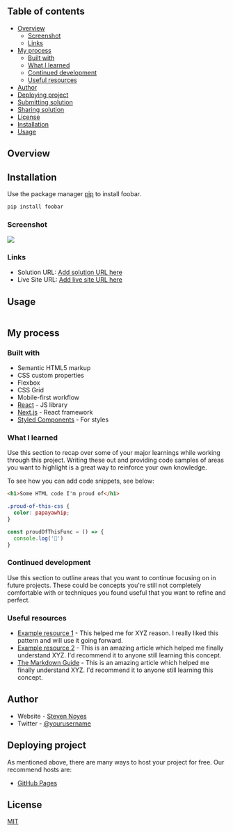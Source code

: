 ## Table of contents

- [Overview](#overview)
  - [Screenshot](#screenshot)
  - [Links](#links)
- [My process](#my-process)
  - [Built with](#built-with)
  - [What I learned](#what-i-learned)
  - [Continued development](#continued-development)
  - [Useful resources](#useful-resources)
- [Author](#author)
- [Deploying project](#deploying-project)
- [Submitting solution](#submitting-solution)
- [Sharing solution](#sharing-solution)
- [License](#license)
- [Installation](#installation)
- [Usage](#usage)


## Overview

## Installation

Use the package manager [pip](https://pip.pypa.io/en/stable/) to install foobar.

```bash
pip install foobar
```

### Screenshot

![](./screenshot.jpg)

### Links

- Solution URL: [Add solution URL here](https://your-solution-url.com)
- Live Site URL: [Add live site URL here](https://your-live-site-url.com)

## Usage

```js

```

## My process

### Built with

- Semantic HTML5 markup
- CSS custom properties
- Flexbox
- CSS Grid
- Mobile-first workflow
- [React](https://reactjs.org/) - JS library
- [Next.js](https://nextjs.org/) - React framework
- [Styled Components](https://styled-components.com/) - For styles

### What I learned

Use this section to recap over some of your major learnings while working through this project. Writing these out and providing code samples of areas you want to highlight is a great way to reinforce your own knowledge.

To see how you can add code snippets, see below:

```html
<h1>Some HTML code I'm proud of</h1>
```
```css
.proud-of-this-css {
  color: papayawhip;
}
```
```js
const proudOfThisFunc = () => {
  console.log('🎉')
}
```

### Continued development

Use this section to outline areas that you want to continue focusing on in future projects. These could be concepts you're still not completely comfortable with or techniques you found useful that you want to refine and perfect.

### Useful resources

- [Example resource 1](https://www.example.com) - This helped me for XYZ reason. I really liked this pattern and will use it going forward.
- [Example resource 2](https://www.example.com) - This is an amazing article which helped me finally understand XYZ. I'd recommend it to anyone still learning this concept.
- [The Markdown Guide](https://www.markdownguide.org/) - This is an amazing article which helped me finally understand XYZ. I'd recommend it to anyone still learning this concept.

## Author

- Website - [Steven Noyes](https://stevenmnoyes.com)
- Twitter - [@yourusername](https://www.twitter.com/yourusername)

## Deploying project

As mentioned above, there are many ways to host your project for free. Our recommend hosts are:

- [GitHub Pages](https://pages.github.com/)


## License
[MIT](https://choosealicense.com/licenses/mit/)
